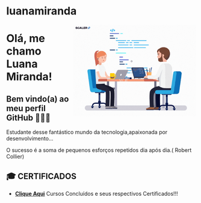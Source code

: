 # luanamiranda
<img src = "giphy.gif" width="325px" align="right">

# Olá, me chamo Luana Miranda! 
## Bem vindo(a) ao meu perfil GitHub 👋😍🤩


Estudante desse fantástico mundo da tecnologia,apaixonada por desenvolvimento...

O sucesso é a soma de pequenos esforços repetidos dia após dia.( Robert Collier)

## 🎓 CERTIFICADOS

- **[Clique Aqui](https://github.com/luanamiranda23/Certificados)** Cursos Concluídos e seus respectivos Certificados!!!

